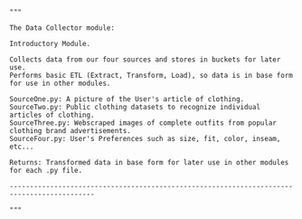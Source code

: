     """
    
    The Data Collector module:

    Introductory Module.

    Collects data from our four sources and stores in buckets for later use. 
    Performs basic ETL (Extract, Transform, Load), so data is in base form for use in other modules.

    SourceOne.py: A picture of the User's article of clothing. 
    SourceTwo.py: Public clothing datasets to recognize individual articles of clothing.
    SourceThree.py: Webscraped images of complete outfits from popular clothing brand advertisements.
    SourceFour.py: User's Preferences such as size, fit, color, inseam, etc...

    Returns: Transformed data in base form for later use in other modules for each .py file.

    -------------------------------------------------------------------------------------------
    
    """